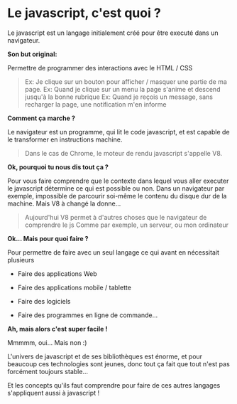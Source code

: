 # Le javascript, c'est quoi ?

Le javascript est un langage initialement créé pour être executé dans un navigateur.

**Son but original:**

Permettre de programmer des interactions avec le HTML / CSS

> Ex: Je clique sur un bouton pour afficher / masquer une partie de ma page.
> Ex: Quand je clique sur un menu la page s'anime et descend jusqu'à la bonne rubrique
> Ex: Quand je reçois un message, sans recharger la page, une notification m'en informe

**Comment ça marche ?**

Le navigateur est un programme, qui lit le code javascript, et est capable de le transformer en instructions machine.

> Dans le cas de Chrome, le moteur de rendu javascript s'appelle V8.

**Ok, pourquoi tu nous dis tout ça ?**

Pour vous faire comprendre que le contexte dans lequel vous aller executer le javascript détermine ce qui est possible ou non. Dans un navigateur par exemple, impossible de parcourir soi-même le contenu du disque dur de la machine. Mais V8 à changé la donne...

> Aujourd'hui V8 permet à d'autres choses que le navigateur de comprendre le js
> Comme par exemple, un serveur, ou mon ordinateur

**Ok... Mais pour quoi faire ?**

Pour permettre de faire avec un seul langage ce qui avant en nécessitait plusieurs

* Faire des applications Web

* Faire des applications mobile / tablette

* Faire des logiciels

* Faire des programmes en ligne de commande...

**Ah, mais alors c'est super facile !**

Mmmmm, oui... Mais non :) 

L'univers de javascript et de ses bibliothèques est énorme, et pour beaucoup ces technologies sont jeunes, donc tout ça fait que tout n'est pas forcément toujours stable...

Et les concepts qu'ils faut comprendre pour faire de ces autres langages s'appliquent aussi à javascript !
